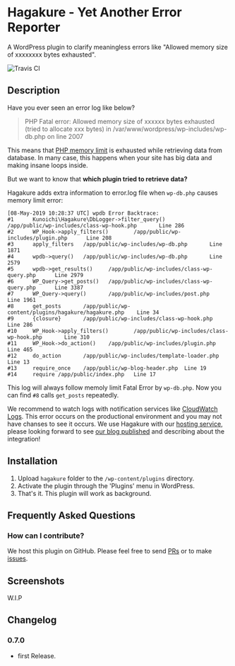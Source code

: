 # Hagakure - Yet Another Error Reporter

<!-- only:wp>
Contributors: kuno1, Takahashi_Fumiki  
Tags: search, elasticsearch  
Requires at least: 5.0  
Requires PHP: 7.0  
Tested up to: 5.1.1  
Stable tag: 0.7.1  
License: GPLv3 or later  
License URI: https://www.gnu.org/licenses/gpl-3.0.html
<only:wp -->

A WordPress plugin to clarify meaningless errors like "Allowed memory size of xxxxxxxx bytes exhausted".

<!-- only:github/ -->
![Travis CI](https://travis-ci.org/kuno1/hagakure.svg?branch=master)
<!-- /only:github -->

## Description

Have you ever seen an error log like below?

> PHP Fatal error: Allowed memory size of xxxxxx bytes exhausted (tried to allocate xxx bytes) in /var/www/wordpress/wp-includes/wp-db.php on line 2007

This means that [PHP memory limit](https://www.php.net/manual/en/ini.core.php#ini.memory-limit) is exhausted while retrieving data from database. In many case, this happens when your site has big data and making insane loops inside.

But we want to know that **which plugin tried to retrieve data?**

Hagakure adds extra information to error.log file when `wp-db.php` causes memory limit error:

```
[08-May-2019 10:28:37 UTC] wpdb Error Backtrace:
#1      Kunoichi\Hagakure\DbLogger->filter_query()      /app/public/wp-includes/class-wp-hook.php       Line 286
#2      WP_Hook->apply_filters()        /app/public/wp-includes/plugin.php      Line 208
#3      apply_filters   /app/public/wp-includes/wp-db.php       Line 1871
#4      wpdb->query()   /app/public/wp-includes/wp-db.php       Line 2579
#5      wpdb->get_results()     /app/public/wp-includes/class-wp-query.php      Line 2979
#6      WP_Query->get_posts()   /app/public/wp-includes/class-wp-query.php      Line 3387
#7      WP_Query->query()       /app/public/wp-includes/post.php        Line 1961
#8      get_posts       /app/public/wp-content/plugins/hagakure/hagakure.php    Line 34
#9      {closure}       /app/public/wp-includes/class-wp-hook.php       Line 286
#10     WP_Hook->apply_filters()        /app/public/wp-includes/class-wp-hook.php       Line 310
#11     WP_Hook->do_action()    /app/public/wp-includes/plugin.php      Line 465
#12     do_action       /app/public/wp-includes/template-loader.php     Line 13
#13     require_once    /app/public/wp-blog-header.php  Line 19
#14     require /app/public/index.php   Line 17
```

This log will always follow memoly limit Fatal Error by `wp-db.php`. Now you can find `#8` calls `get_posts` repeatedly.

We recommend to watch logs with notification services like [CloudWatch Logs](https://docs.aws.amazon.com/AmazonCloudWatch/latest/logs/WhatIsCloudWatchLogs.html).
This error occurs on the productional environment and you may not have chanses to see it occurs.
We use Hagakure with our [hosting service](https://hosting.kunoichiwp.com/), please looking forward to see [our blog published](https://kunoichiwp.com/blog) and describing about the integration!

## Installation

1. Upload `hagakure` folder to the `/wp-content/plugins` directory.
2. Activate the plugin through the 'Plugins' menu in WordPress.
3. That's it. This plugin will work as background.

## Frequently Asked Questions

### How can I contribute?

We host this plugin on GitHub. Please feel free to send [PRs](https://github.com/kuno1/hagakure/pulls) or to make [issues](https://github.com/kuno1/hagakure/issues).

## Screenshots

W.I.P

## Changelog

### 0.7.0

* first Release.


